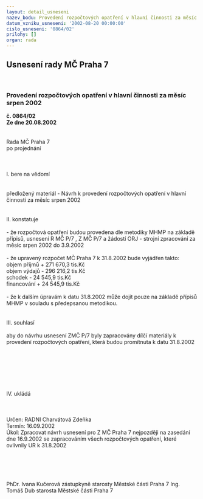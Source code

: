 ```yaml
---
layout: detail_usneseni
nazev_bodu: Provedení rozpočtových opatření v hlavní činnosti za měsíc srpen 2002
datum_vzniku_usneseni: '2002-08-20 00:00:00'
cislo_usneseni: '0864/02'
prilohy: []
organ: rada
---
```

<div id="ucUsn_pList" class="usn">
	<span><h2>Usnesení rady MČ Praha 7 </h2>
<br></span><div class="standBody">
<span><h3>Provedení rozpočtových opatření v hlavní činnosti za měsíc srpen 2002</h3></span><div class="center">
		<strong>č. 0864/02</strong><br>
	</div>
<div class="center">
		<strong>Ze dne 20.08.2002</strong><br><br>
	</div>
<br>Rada MČ Praha 7<br>po projednání<br><br><br><br>I.	bere na vědomí<br><br> <br>předložený materiál - Návrh k provedení rozpočtových opatření v hlavní činnosti za měsíc srpen 2002<br><br><br>II.	konstatuje<br><br>- že rozpočtová opatření budou provedena dle metodiky MHMP na základě přípisů, usnesení R MČ P/7 , Z MČ P/7 a žádostí ORJ - strojní zpracování za měsíc srpen 2002 do 3.9.2002<br><br>- že upravený rozpočet MČ Praha 7 k 31.8.2002 bude vyjádřen takto:<br>objem příjmů       	+ 271 670,3 tis.Kč<br>objem výdajů       	-  296 216,2 tis.Kč<br>schodek               	-    24 545,9 tis.Kč<br>financování        	+   24 545,9 tis.Kč<br><br>- že k dalším úpravám k datu 31.8.2002 může dojít pouze na základě přípisů MHMP  v souladu s předepsanou metodikou.<br><br><br>III.	souhlasí <br><br>aby do návrhu usnesení ZMČ P/7 byly zapracovány dílčí materiály k provedení rozpočtových opatření, která budou promítnuta k datu 31.8.2002<br><br><br><br><br><br><br><br>IV.	ukládá <br><br><br> <br>Určen:	RADNI Charvátová Zdeňka<br>Termín: 16.09.2002<br>Úkol:	Zpracovat návrh usnesení pro Z MČ  Praha 7 nejpozději na zasedání dne 16.9.2002 se zapracováním všech rozpočtových opatření, které ovlivnily UR k 31.8.2002<br> <br><br><br><br>	<br>PhDr. Ivana Kučerová zástupkyně starosty Městské části Praha 7	Ing. Tomáš Dub starosta Městské části Praha 7<br>	<br><br>
</div>
</div>